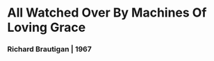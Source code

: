 # All Watched Over By Machines Of Loving Grace
### Richard Brautigan | 1967

<meta charset="utf-8">
<body>
<script src="https://d3js.org/d3.v4.min.js"></script>
<script src="https://d3js.org/d3-timer.v1.min.js"></script>

<script>

// Set dimensions of SVG container.

var width = 1000,
    height = 500;

// Build SVG container for visualization.

var svg = d3.select("body").append("svg")
    .attr("width", width)
    .attr("height", height)
    .style("background", "#b3e8c2")
    .append("g")
    .attr("transform", "translate(" + [width / 2, height / 2] + ")");

// Append path for Lissajous curve.

var lissajous = svg.append("path")
    .attr("fill", "none")
    .attr("stroke", "#ffff00")
    .attr("stroke-opacity", 1)
    .attr("stroke-width", 0.5)
    .attr("x", 50)
    .attr("y", 250);

// Append rectangle to house text.

var textBox = svg.append("rect")
    .attr("width", 400)
    .attr("height", 400)
    .attr("x", 50)
    .attr("y", -200)
    .style("fill", "#de4500")
    .style("opacity", 0.7);

// Append text of first stanza.

    /*
    I like to think (and
    the sooner the better!)
    of a cybernetic meadow
    where mammals and computers
    live together in mutually
    programming harmony
    like pure water
    touching clear sky.
    */

var text1 = svg.append("text")
    .attr("x", 60)
    .attr("y", -50)
    .attr("dy", "-2em")
    .attr("font-family", "sans-serif")
    .attr("font-size", "25px")
    .attr("fill", "#ffff00")
    .text("I like to think (and");

var text2 = svg.append("text")
    .attr("x", 60)
    .attr("y", -50)
    .attr("dy", "-1em")
    .attr("font-family", "sans-serif")
    .attr("font-size", "25px")
    .attr("fill", "#ffff00")
    .text("the sooner the better!)");

var text3 = svg.append("text")
    .attr("x", 60)
    .attr("y", -50)
    .attr("dy", "0em")
    .attr("font-family", "sans-serif")
    .attr("font-size", "25px")
    .attr("fill", "#ffff00")
    .text("of a cybernetic meadow");

var text4 = svg.append("text")
    .attr("x", 60)
    .attr("y", -50)
    .attr("dy", "1em")
    .attr("font-family", "sans-serif")
    .attr("font-size", "25px")
    .attr("fill", "#ffff00")
    .text("where mammals and computers");

var text5 = svg.append("text")
    .attr("x", 60)
    .attr("y", -50)
    .attr("dy", "2em")
    .attr("font-family", "sans-serif")
    .attr("font-size", "25px")
    .attr("fill", "#ffff00")
    .text("live together in mutually");

var text6 = svg.append("text")
    .attr("x", 60)
    .attr("y", -50)
    .attr("dy", "3em")
    .attr("font-family", "sans-serif")
    .attr("font-size", "25px")
    .attr("fill", "#ffff00")
    .text("programming harmony");

var text7 = svg.append("text")
    .attr("x", 60)
    .attr("y", -50)
    .attr("dy", "4em")
    .attr("font-family", "sans-serif")
    .attr("font-size", "25px")
    .attr("fill", "#ffff00")
    .text("like pure water");

var text8 = svg.append("text")
    .attr("x", 60)
    .attr("y", -50)
    .attr("dy", "5em")
    .attr("font-family", "sans-serif")
    .attr("font-size", "25px")
    .attr("fill", "#ffff00")
    .text("touching clear sky.");

/*
SVG Path Mini-Language

T (t) = Shorthand/smooth quadratic Bézier curveto:
Draw a quadratic Bézier curve from the current point
to (x,y). The control point is assumed to be the
reflection of the control point on the previous command
relative to the current point.

L (l) = lineto: Draw a line from the current point to
the point (x,y).

M (m) = moveto: Move the pen to a new location. No line
is drawn. All path data must begin with a 'moveto' command.
*/

/* Equations for Lissajous curves adapted from:
http://goatlink.deviantart.com/art/lissajous-curves-338721857
*/

var range = d3.range(-70 * Math.PI, 50 * Math.PI, 0.02);

d3.timer(function(t) {
    var d = "M";

    for (var i = 0; i < range.length; i++) {
        var p = range[i];
        d += 0.25 * width * (Math.sin(3 * p + t / 2000) + Math.sin(2.01 * p + t / 3000));
        d += ",";
        d += 0.25 * height * (Math.sin(2 * p + t / 4000) + Math.sin(3.01 * p + t / 3000));
        if (i != range.length - 1) d += "L";
    }

    d.length--;
    lissajous.attr("d", d);

})

</script>

<script>

// Set dimensions of SVG container.

var width = 1000,
    height = 500;

// Build SVG container for visualization.

var svg = d3.select("body").append("svg")
    .attr("width", width)
    .attr("height", height)
    .style("background", "#baa600")
    .append("g")
    .attr("transform", "translate(" + [width / 2, height / 2] + ")");

// Append path for Lissajous curve.

var lissajous2 = svg.append("path")
    .attr("fill", "none")
    .attr("stroke", "#e62e73")
    .attr("stroke-opacity", 1)
    .attr("stroke-width", 0.5)
    .attr("x", 50)
    .attr("y", 250);

// Append rectangle to house text.

var textBox = svg.append("rect")
    .attr("width", 400)
    .attr("height", 400)
    .attr("x", 50)
    .attr("y", -200)
    .style("fill", "#2dbc94")
    .style("opacity", 0.9);

// Append text of second stanza.

    /*
    I like to think
    (right now, please!)
    of a cybernetic forest
    filled with pines and electronics
    where deer stroll peacefully
    past computers
    as if they were flowers
    with spinning blossoms.
    */

var text1 = svg.append("text")
    .attr("x", 60)
    .attr("y", -50)
    .attr("dy", "-2em")
    .attr("font-family", "sans-serif")
    .attr("font-size", "25px")
    .attr("fill", "#e62e73")
    .text("I like to think");

var text2 = svg.append("text")
    .attr("x", 60)
    .attr("y", -50)
    .attr("dy", "-1em")
    .attr("font-family", "sans-serif")
    .attr("font-size", "25px")
    .attr("fill", "#e62e73")
    .text("(right now, please!)");

var text3 = svg.append("text")
    .attr("x", 60)
    .attr("y", -50)
    .attr("dy", "0em")
    .attr("font-family", "sans-serif")
    .attr("font-size", "25px")
    .attr("fill", "#e62e73")
    .text("of a cybernetic forest");

var text4 = svg.append("text")
    .attr("x", 60)
    .attr("y", -50)
    .attr("dy", "1em")
    .attr("font-family", "sans-serif")
    .attr("font-size", "25px")
    .attr("fill", "#e62e73")
    .text("filled with pines and electronics");

var text5 = svg.append("text")
    .attr("x", 60)
    .attr("y", -50)
    .attr("dy", "2em")
    .attr("font-family", "sans-serif")
    .attr("font-size", "25px")
    .attr("fill", "#e62e73")
    .text("where deer stroll peacefully");

var text6 = svg.append("text")
    .attr("x", 60)
    .attr("y", -50)
    .attr("dy", "3em")
    .attr("font-family", "sans-serif")
    .attr("font-size", "25px")
    .attr("fill", "#e62e73")
    .text("past computers");

var text7 = svg.append("text")
    .attr("x", 60)
    .attr("y", -50)
    .attr("dy", "4em")
    .attr("font-family", "sans-serif")
    .attr("font-size", "25px")
    .attr("fill", "#e62e73")
    .text("as if they were flowers");

var text8 = svg.append("text")
    .attr("x", 60)
    .attr("y", -50)
    .attr("dy", "5em")
    .attr("font-family", "sans-serif")
    .attr("font-size", "25px")
    .attr("fill", "#e62e73")
    .text("with spinning blossoms.");

/*
SVG Path Mini-Language

T (t) = Shorthand/smooth quadratic Bézier curveto:
Draw a quadratic Bézier curve from the current point
to (x,y). The control point is assumed to be the
reflection of the control point on the previous command
relative to the current point.

L (l) = lineto: Draw a line from the current point to
the point (x,y).

M (m) = moveto: Move the pen to a new location. No line
is drawn. All path data must begin with a 'moveto' command.
*/

/* Equations for Lissajous curves adapted from:
http://goatlink.deviantart.com/art/lissajous-curves-338721857
*/

var range = d3.range(-70 * Math.PI, 50 * Math.PI, 0.02);

d3.timer(function(t) {
    var d = "M";

    for (var i = 0; i < range.length; i++) {
        var p = range[i];
        d += 0.25 * width * (Math.sin(4 * p + t / 2000) + Math.sin(2.01 * p + t / 3000));
        d += ",";
        d += 0.25 * height * (Math.sin(2 * p + t / 4000) + Math.sin(3.01 * p + t / 3000));
        if (i != range.length - 1) d += "L";
    }

    d.length--;
    lissajous2.attr("d", d);

})

</script>

<script>

// Set dimensions of SVG container.

var width = 1000,
    height = 500;

// Build SVG container for visualization.

var svg = d3.select("body").append("svg")
    .attr("width", width)
    .attr("height", height)
    .style("background", "#b319ab")
    .append("g")
    .attr("transform", "translate(" + [width / 2, height / 2] + ")");

// Append path for Lissajous curve.

var lissajous3 = svg.append("path")
    .attr("fill", "none")
    .attr("stroke", "#fa2b00")
    .attr("stroke-opacity", 1)
    .attr("stroke-width", 0.5)
    .attr("x", 50)
    .attr("y", 250);

// Append rectangle to house text.

var textBox = svg.append("rect")
    .attr("width", 400)
    .attr("height", 400)
    .attr("x", 50)
    .attr("y", -200)
    .style("fill", "#ffffff")
    .style("opacity", 0.6);

// Append text of third stanza.

    /*
    I like to think
    (it has to be!)
    of a cybernetic ecology
    where we are free of our labors
    and joined back to nature,
    returned to our mammal
    brothers and sisters,
    and all watched over
    by machines of loving grace.
    */

var text1 = svg.append("text")
    .attr("x", 60)
    .attr("y", -50)
    .attr("dy", "-2em")
    .attr("font-family", "sans-serif")
    .attr("font-size", "25px")
    .attr("fill", "#fa2b00")
    .text("I like to think");

var text2 = svg.append("text")
    .attr("x", 60)
    .attr("y", -50)
    .attr("dy", "-1em")
    .attr("font-family", "sans-serif")
    .attr("font-size", "25px")
    .attr("fill", "#fa2b00")
    .text("(it has to be!)");

var text3 = svg.append("text")
    .attr("x", 60)
    .attr("y", -50)
    .attr("dy", "0em")
    .attr("font-family", "sans-serif")
    .attr("font-size", "25px")
    .attr("fill", "#fa2b00")
    .text("of a cybernetic ecology");

var text4 = svg.append("text")
    .attr("x", 60)
    .attr("y", -50)
    .attr("dy", "1em")
    .attr("font-family", "sans-serif")
    .attr("font-size", "25px")
    .attr("fill", "#fa2b00")
    .text("where we are free of our labors");

var text5 = svg.append("text")
    .attr("x", 60)
    .attr("y", -50)
    .attr("dy", "2em")
    .attr("font-family", "sans-serif")
    .attr("font-size", "25px")
    .attr("fill", "#fa2b00")
    .text("and joined back to nature,");

var text6 = svg.append("text")
    .attr("x", 60)
    .attr("y", -50)
    .attr("dy", "3em")
    .attr("font-family", "sans-serif")
    .attr("font-size", "25px")
    .attr("fill", "#fa2b00")
    .text("returned to our mammal");

var text7 = svg.append("text")
    .attr("x", 60)
    .attr("y", -50)
    .attr("dy", "4em")
    .attr("font-family", "sans-serif")
    .attr("font-size", "25px")
    .attr("fill", "#fa2b00")
    .text("brothers and sisters,");

var text8 = svg.append("text")
    .attr("x", 60)
    .attr("y", -50)
    .attr("dy", "5em")
    .attr("font-family", "sans-serif")
    .attr("font-size", "25px")
    .attr("fill", "#fa2b00")
    .text("and all watched over");

var text8 = svg.append("text")
    .attr("x", 60)
    .attr("y", -50)
    .attr("dy", "6em")
    .attr("font-family", "sans-serif")
    .attr("font-size", "25px")
    .attr("fill", "#fa2b00")
    .text("by machines of loving grace.");


/*
SVG Path Mini-Language

T (t) = Shorthand/smooth quadratic Bézier curveto:
Draw a quadratic Bézier curve from the current point
to (x,y). The control point is assumed to be the
reflection of the control point on the previous command
relative to the current point.

L (l) = lineto: Draw a line from the current point to
the point (x,y).

M (m) = moveto: Move the pen to a new location. No line
is drawn. All path data must begin with a 'moveto' command.
*/

/* Equations for Lissajous curves adapted from:
http://goatlink.deviantart.com/art/lissajous-curves-338721857
*/

var range = d3.range(-70 * Math.PI, 50 * Math.PI, 0.02);

d3.timer(function(t) {
    var d = "M";

    for (var i = 0; i < range.length; i++) {
        var p = range[i];
        d += 0.3 * width * (Math.sin(2.01 * p + t / 2000) + Math.sin(3.01 * p + t / 3000));
        d += ",";
        d += 0.3 * height * (Math.sin(3 * p + t / 4000) + Math.sin(3.01 * p + t / 3000));
        if (i != range.length - 1) d += "L";
    }

    d.length--;
    lissajous3.attr("d", d);

})

</script>
